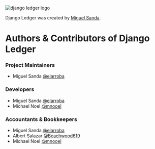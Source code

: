 ![django ledger logo](https://us-east-1.linodeobjects.com/django-ledger/logo/django-ledger-logo@2x.png)

Django Ledger was created by [Miguel Sanda](https://github.com/elarroba).

# __Authors & Contributors of Django Ledger__

### Project Maintainers
* Miguel Sanda [@elarroba](https://github.com/elarroba)

### Developers
* Miguel Sanda [@elarroba](https://github.com/elarroba)
* Michael Noel [@mnooel](https://github.com/mnooel)

### Accountants & Bookkeepers
* Miguel Sanda [@elarroba](https://github.com/elarroba)
* Albert Salazar [@Beachwood619](https://github.com/Beachwood619)
* Michael Noel [@mnooel](https://github.com/mnooel) 